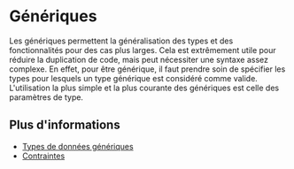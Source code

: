 # Génériques

Les génériques permettent la généralisation des types et des fonctionnalités pour des cas plus larges.
Cela est extrêmement utile pour réduire la duplication de code, mais peut nécessiter une syntaxe assez complexe.
En effet, pour être générique, il faut prendre soin de spécifier les types pour lesquels un type générique est considéré comme valide.
L'utilisation la plus simple et la plus courante des génériques est celle des paramètres de type.

## Plus d'informations

- [Types de données génériques](https://doc.rust-lang.org/stable/book/ch10-01-syntax.html)
- [Contraintes](https://doc.rust-lang.org/rust-by-example/generics/bounds.html)
